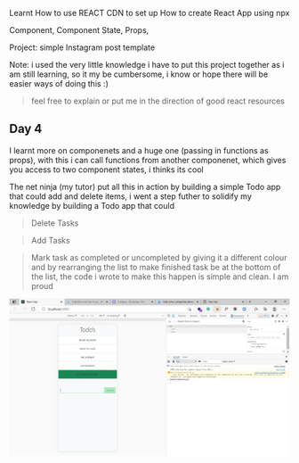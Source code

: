 
Learnt
How to use REACT CDN to set up
How to create React App using npx

Component,
Component State,
Props,


Project: simple Instagram post template


Note: i used the very little knowledge i have to put this project together as i am still learning,
so it my be cumbersome, i know or hope there will be easier ways of doing this :) 

>feel free to explain or put me in the direction of good react resources


## Day 4
I learnt more on componenets and a huge one (passing in functions as props), with this i can call functions from another componenet, which gives you access to two component states, i thinks its cool

The net ninja (my tutor) put all this in action by building a simple Todo app that could add and delete items, i went a step futher to solidify my knowledge by building a Todo app that could 

>Delete Tasks

> Add Tasks

>Mark task as completed or uncompleted by giving it a different colour and by rearranging the list to make finished task be at the bottom of the list, the code i wrote to make this happen is simple and clean. I am proud


 ![overview of the app](./src/components/todo.JPG)
